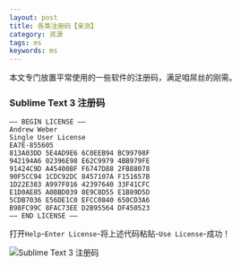 ---layout: posttitle: 各类注册码【亲测】category: 资源tags: mskeywords: ms---本文专门放置平常使用的一些软件的注册码，满足咱屌丝的刚需。### Sublime Text 3 注册码	—– BEGIN LICENSE —–	Andrew Weber	Single User License	EA7E-855605	813A03DD 5E4AD9E6 6C0EEB94 BC99798F	942194A6 02396E98 E62C9979 4BB979FE	91424C9D A45400BF F6747D88 2FB88078	90F5CC94 1CDC92DC 8457107A F151657B	1D22E383 A997F016 42397640 33F41CFC	E1D0AE85 A0BBD039 0E9C8D55 E1B89D5D	5CDB7036 E56DE1C0 EFCC0840 650CD3A6	B98FC99C 8FAC73EE D2B95564 DF450523	—— END LICENSE ——打开`Help`-`Enter License`-将上述代码粘贴-`Use License`-成功！![Sublime Text 3 注册码](http://7xl7o9.com1.z0.glb.clouddn.com/zdxst3r.png)